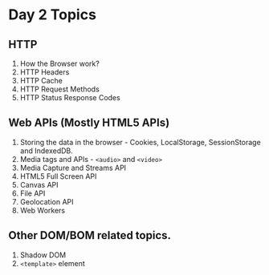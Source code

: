 # Day 2 Topics

## HTTP
1. How the Browser work?
2. HTTP Headers
3. HTTP Cache
4. HTTP Request Methods
5. HTTP Status Response Codes

## Web APIs (Mostly HTML5 APIs)
1. Storing the data in the browser - Cookies, LocalStorage, SessionStorage and IndexedDB.
2. Media tags and APIs - `<audio>` and `<video>`
3. Media Capture and Streams API
4. HTML5 Full Screen API
5. Canvas API
6. File API
7. Geolocation API
8. Web Workers

## Other DOM/BOM related topics.
1. Shadow DOM
2. `<template>` element